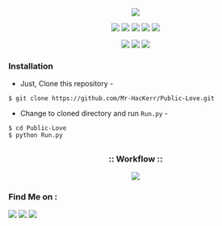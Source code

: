 <!-- Mrphisher -->

<p align="center">
  <img src=".imgs/logo.jpg">
</p>

<p align="center">
  <img src="https://img.shields.io/badge/Credit%20To-Sir%20Imtiaz-green?style=for-the-badge">
  <img src="https://img.shields.io/github/license/Mr-HacKerr/Public-Love?style=for-the-badge">
  <img src="https://img.shields.io/github/stars/Mr-HacKerr/Public-Love?style=for-the-badge">
  <img src="https://img.shields.io/github/issues/Mr-HacKerr/Public-Love?color=red&style=for-the-badge">
  <img src="https://img.shields.io/badge/Made%20For-Public-green?style=for-the-badge">
</p>

<p align="center">
  <img src="https://img.shields.io/badge/Author-Mr--HacKerr-cyan?style=flat-square">
  <img src="https://img.shields.io/badge/Open%20Source-No-cyan?style=flat-square">
  <img src="https://img.shields.io/badge/Written%20For-Public-cyan?style=flat-square">
</p>


### Installation

- Just, Clone this repository -
```
$ git clone https://github.com/Mr-HacKerr/Public-Love.git
```

- Change to cloned directory and run `Run.py` -
```
$ cd Public-Love
$ python Run.py
```


##

<h3 align="center">
:: Workflow ::
</h3>
<p align="center">
<img src=".imgs/wf.gif"/>
</p>



### Find Me on :
<p align="left">
  <a href="https://github.com/Mr-HacKerr" target="_blank"><img src="https://img.shields.io/badge/Github-Mr--HacKerr-green?style=for-the-badge&logo=github"></a>
  <a href="https://www.facebook.com/profile.php?id=100000098645074" target="_blank"><img src="https://img.shields.io/badge/FB-%40M.Zain-red?style=for-the-badge&logo=facebook"></a>
  <a href="https://m.me/100065021172001" target="_blank"><img src="https://img.shields.io/badge/Chat-Messenger-blue?style=for-the-badge&logo=messenger"></a>
</p>

